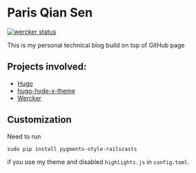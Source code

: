 Paris Qian Sen
============

[![wercker status](https://app.wercker.com/status/09a6d56ff8964ee2111a48d87d2d870b/s "wercker status")](https://app.wercker.com/project/bykey/09a6d56ff8964ee2111a48d87d2d870b)

This is my personal technical blog build on top of GitHub page

Projects involved:
------------------

* [Hugo](https://gohugo.io/)
* [hugo-hyde-x-theme](https://github.com/zyro/hyde-x)
* [Wercker](wercker.com)

Customization
-------------

Need to run

```shell
sudo pip install pygments-style-railscasts
```

if you use my theme and disabled `highlights.js` in `config.toml`.

